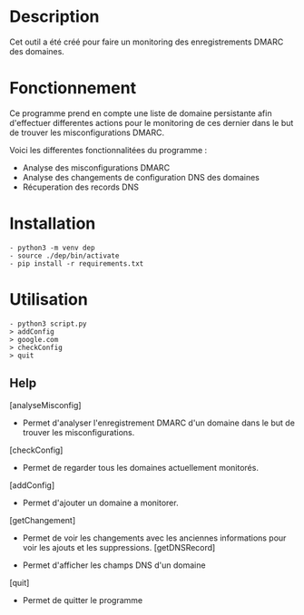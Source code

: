 # Description

Cet outil a été créé pour faire un monitoring des enregistrements DMARC des domaines. 

# Fonctionnement 

Ce programme prend en compte une liste de domaine persistante afin d'effectuer differentes actions pour le monitoring de ces dernier dans le but de trouver les misconfigurations DMARC. 

Voici les differentes fonctionnalitées du programme : 
- Analyse des misconfigurations DMARC 
- Analyse des changements de configuration DNS des domaines 
- Récuperation des records DNS 

# Installation 
```
- python3 -m venv dep
- source ./dep/bin/activate
- pip install -r requirements.txt
```

# Utilisation 

```
- python3 script.py
> addConfig 
> google.com
> checkConfig
> quit
```

## Help
[analyseMisconfig]
- Permet d'analyser l'enregistrement DMARC d'un domaine dans le but de trouver les misconfigurations.

[checkConfig]
- Permet de regarder tous les domaines actuellement monitorés.

[addConfig]
- Permet d'ajouter un domaine a monitorer.

[getChangement]

- Permet de voir les changements avec les anciennes informations pour voir les ajouts et les suppressions. 
[getDNSRecord]

- Permet d'afficher les champs DNS d'un domaine 

[quit]
- Permet de quitter le programme 